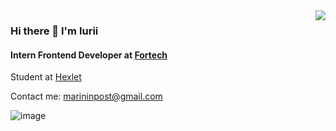 <img align="right" src="https://github-readme-stats.vercel.app/api?username=marininiurii&show_icons=true&icon_color=489dff&text_color=718096&bg_color=00000000&hide_title=true&hide_border=true" />

### Hi there 👋 I'm Iurii

#### Intern Frontend Developer at [Fortech](https://fortech.dev/)

Student at [Hexlet](https://ru.hexlet.io/u/matisse/)

Сontact me: marininpost@gmail.com

![image](https://www.codewars.com/users/matisse/badges/small)








